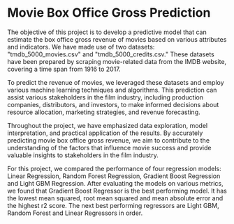 # Movie Box Office Gross Prediction
The objective of this project is to develop a predictive model that can estimate the box office gross revenue of movies based on various attributes and indicators. We have made use of two datasets: "tmdb_5000_movies.csv" and "tmdb_5000_credits.csv." These datasets have been prepared by scraping movie-related data from the IMDB website, covering a time span from 1916 to 2017.

To predict the revenue of movies, we leveraged these datasets and employ various machine learning techniques and algorithms. This prediction can assist various stakeholders in the film industry, including production companies, distributors, and investors, to make informed decisions about resource allocation, marketing strategies, and revenue forecasting.

Throughout the project, we have emphasized data exploration, model interpretation, and practical application of the results. By accurately predicting movie box office gross revenue, we aim to contribute to the understanding of the factors that influence movie success and provide valuable insights to stakeholders in the film industry.

For this project, we compared the performance of four regression models: Linear Regression, Random Forest Regression, Gradient Boost Regression and Light GBM Regression. After evaluating the models on various metrics, we found that Gradient Boost Regressor is the best performing model. It has the lowest mean squared, root mean squared and mean absolute error and the highest r2 score. The next best performing regressors are Light GBM, Random Forest and Linear Regressors in order.

